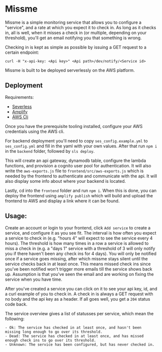 # Missme

Missme is a simple monitoring service that allows you to configure a "service", and a rate at which you expect it to check in.
As long as it checks in, all is well, when it misses a check in (or multiple, depending on your threshold),
you'll get an email notifying you that something is wrong.

Checking in is kept as simple as possible by issuing a GET request to a certain endpoint:

```
curl -H "x-api-key: <Api key>" <Api path>/dev/notify/<Service id>

```

Missme is built to be deployed serverlessly on the AWS platform.

## Deployment

Requirements:

- [Severless](https://serverless.com/)
- [Amplify](https://aws-amplify.github.io/)
- [AWS Cli](https://aws.amazon.com/cli/)

Once you have the prerequisite tooling installed, configure your AWS credentials using the AWS cli.

For backend deployment you'll need to copy `ses_config.example.yml` to `ses_config.yml` and fill in the
yaml with your own values. After that run `npm i` in the `backend` folder, followed by `sls deploy`.

This will create an api gateway, dynamodb table, configure the lambda functions, and provision a cognito user pool for authentication.
It will also write the `aws-exports.js` file to `frontend/src/aws-exports.js` which is needed by the frontend to authenticate
and communicate with the api. It will also display some info about where your backend is located.

Lastly, cd into the `frontend` folder and run `npm i`. When this is done, you can deploy the frontend using `amplify publish` which
will build and upload the frontend to AWS and display a link where it can be found.

## Usage:

Create an account or login to your frontend, click `Add service` to create a service, and configure it as you see fit.
The interval is how often you expect a service to check in (e.g. "hours 4" will expect to see the service every 4 hours).
The threshold is how many times in a row a service is allowed to miss a check in (e.g. a "days 1" service with a threshold of 3 will only notify you if there haven't been any check ins for 4 days). You will only be notified once if a service goes missing, after which missme stays silent until the service checks back in at least once. This means missed check ins since you've been notified won't trigger more emails till the service shows back up. Assumption is that you've seen the email and are working on fixing the service when you have time.

After you've created a service you can click on it to see your api key, id, and a curl example of you to check in. A check in is always a GET request with no body and the api key as a header. If all goes well, you get a `204` status code back.

The service overview gives a list of statusses per service, which mean the following:

	- Ok: The service has checked in at least once, and hasn't been missing long enough to go over its threshold.
	- Dead: The service has checked in at least once, and has missed enough check ins to go over its threshold.
	- Unknown: The service has been configured, but has never checked in.


